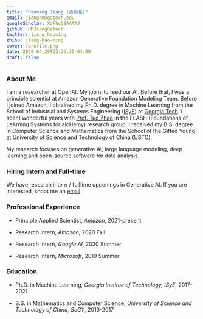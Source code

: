 ```yaml
---
title: "Haoming Jiang (姜昊茗)"
email: jianghm@gatech.edu
googleScholar: XaFhuG8AAAAJ
github: HMJiangGatech
twitter: jiang_haoming
zhihu: jiang-hao-ming
cover: /profile.png
date: 2020-04-29T22:36:35-04:00
draft: false
---
```


### About Me

I am a researcher at OpenAI. My job is to feed our AI. Before that, I was a principle scientist at Amazon Generative Foundation Modeling Team.
Before I joined Amazon, I obtained my Ph.D. degree in Machine Learning from the School of Industrial and Systems Engineering ([ISyE](https://www.isye.gatech.edu/))
at [Georgia Tech](https://www.gatech.edu/). 
I spent wonderful years with [Prof. Tuo Zhao](https://www2.isye.gatech.edu/~tzhao80/) in the FLASH (Foundations of LeArning Systems for alcHemy) research group.
I received my B.S. degree in Computer Science and Mathematics from the School of the Gifted Young at University of Science and Technology of China ([USTC](http://en.ustc.edu.cn/)).

My research focuses on generative AI, large language modeling, deep learning and open-source software for data analysis. 

### **Hiring Intern and Full-time**
We have research intern / fulltime oppenings in Generative AI. If you are interested, shoot me an [email](mailto:jhaoming@amazon.com). 


### Professional Experience

- Principle Applied Scientist, *Amazon*, 2021-present

- Research Intern, *Amazon*, 2020 Fall

- Research Intern, *Google AI*, 2020 Summer

- Research Intern, *Microsoft*, 2019 Summer

### Education

- Ph.D. in Machine Learning, *Georgia Institue of Technology, ISyE*, 2017-2021

- B.S. in Mathematics and Computer Science, *University of Science and Technology of China, ScGY*, 2013-2017
